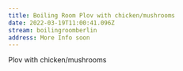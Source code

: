 ```yaml
---
title: Boiling Room Plov with chicken/mushrooms
date: 2022-03-19T11:00:41.096Z
stream: boilingroomberlin
address: More Info soon
---
```

Plov with chicken/mushrooms